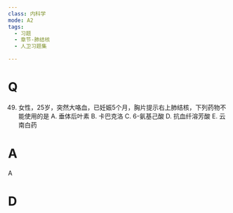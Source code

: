 ```yaml
---
class: 内科学
mode: A2
tags:
  - 习题
  - 章节-肺结核
  - 人卫习题集

---
```


# Q
49. 女性，25岁，突然大咯血，已妊娠5个月，胸片提示右上肺结核，下列药物不能使用的是
A. 垂体后叶素
B. 卡巴克洛
C. 6-氨基己酸
D. 抗血纤溶芳酸
E. 云南白药
# A
A
# D
